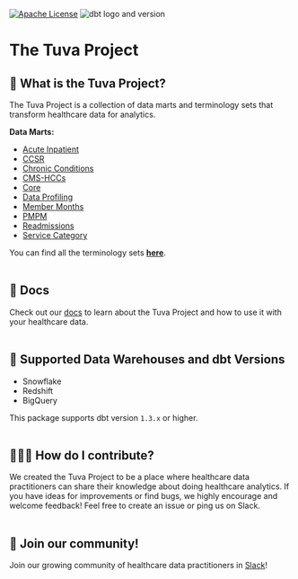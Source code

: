 [![Apache License](https://img.shields.io/badge/License-Apache%202.0-blue.svg)](https://opensource.org/licenses/Apache-2.0) ![dbt logo and version](https://img.shields.io/static/v1?logo=dbt&label=dbt-version&message=1.2.x&color=orange)
# The Tuva Project 

## 🧰  What is the Tuva Project?
The Tuva Project is a collection of data marts and terminology sets that transform healthcare data for analytics.

**Data Marts:**
- [Acute Inpatient](models/acute_inpatient)
- [CCSR](../the_tuva_project/models/ccsr)
- [Chronic Conditions](../the_tuva_project/models/chronic_conditions)
- [CMS-HCCs](../the_tuva_project/models/cms_hcc)
- [Core](../the_tuva_project/models/core)
- [Data Profiling](../the_tuva_project/models/data_profiling)
- [Member Months](../the_tuva_project/models/member_months)
- [PMPM](../the_tuva_project/models/pmpm)
- [Readmissions](../the_tuva_project/models/readmissions)
- [Service Category](../the_tuva_project/models/service_category)

You can find all the terminology sets **[here](../the_tuva_project/seeds/terminology)**.
<br/><br/>

## 🔗  Docs
Check out our [docs](https://thetuvaproject.com/) to learn about the Tuva Project and how to use it with your healthcare data.
<br/><br/>

## 🔌  Supported Data Warehouses and dbt Versions
- Snowflake
- Redshift
- BigQuery

This package supports dbt version `1.3.x` or higher.
<br/><br/>

## 🙋🏻‍♀️ How do I contribute?
We created the Tuva Project to be a place where healthcare data practitioners can share their knowledge about doing healthcare analytics.  If you have ideas for improvements or find bugs, we highly encourage and welcome feedback! Feel free to create an issue or ping us on Slack.
<br/><br/>

## 🤝 Join our community!
Join our growing community of healthcare data practitioners in [Slack](https://join.slack.com/t/thetuvaproject/shared_invite/zt-16iz61187-G522Mc2WGA2mHF57e0il0Q)!
